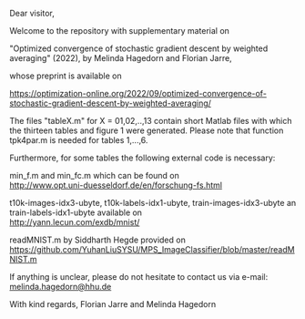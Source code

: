 Dear visitor,

Welcome to the repository with supplementary material on

"Optimized convergence of stochastic gradient descent by weighted averaging" (2022),
by Melinda Hagedorn and Florian Jarre,

whose preprint is available on

https://optimization-online.org/2022/09/optimized-convergence-of-stochastic-gradient-descent-by-weighted-averaging/


The files "tableX.m" for X = 01,02,..,13 contain short Matlab files with which the thirteen tables and figure 1 were generated. Please note that function tpk4par.m is needed for tables 1,...,6. 

Furthermore, for some tables the following external code is necessary:

min_f.m and min_fc.m which can be found on <br>
http://www.opt.uni-duesseldorf.de/en/forschung-fs.html

t10k-images-idx3-ubyte, t10k-labels-idx1-ubyte, train-images-idx3-ubyte an train-labels-idx1-ubyte available on <br>
http://yann.lecun.com/exdb/mnist/

readMNIST.m by Siddharth Hegde provided on <br>
https://github.com/YuhanLiuSYSU/MPS_ImageClassifier/blob/master/readMNIST.m


If anything is unclear, please do not hesitate to contact us via e-mail: melinda.hagedorn@hhu.de

With kind regards,
Florian Jarre and Melinda Hagedorn
